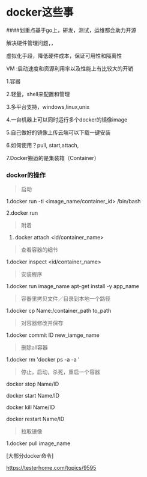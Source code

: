 # docker这些事

####划重点基于go上，研发，测试，运维都会助力开源

解决硬件管理问题，，

虚拟化手段，降低硬件成本，保证可用性和隔离性

VM :启动速度和资源利用率以及性能上有比较大的开销



1.容器

2.轻量，shell来配置和管理

3.多平台支持，windows,linux,unix

4.一台机器上可以同时运行多个docker的镜像image

5.自己做好的镜像上传云端可以下载一键安装

6.如何使用？pull, start,attach,

7.Docker搬运的是集装箱（Container）

### docker的操作

> 启动

1.docker run -ti <image_name/container_id> /bin/bash

2.docker run 

> 附着

1. docker attach <id/container_name>

> 查看容器的细节

1.docker inspect <id/container_name>

> 安装程序

1.docker run image_name apt-get install -y app_name

> 容器里拷贝文件／目录到本地一个路径

1.docker cp Name:/container_path to_path

> 对容器修改并保存

1.docker commit ID  new_iamge_name

> 删除all容器

1.docker rm 'docker ps -a -a '

> 停止，启动，杀死，重启一个容器

docker stop Name/ID

docker start Name/ID

docker kill Name/ID

docker restart Name/ID

> 拉取镜像

1.docker pull image_name

[大部分docker命令]

https://testerhome.com/topics/9595



